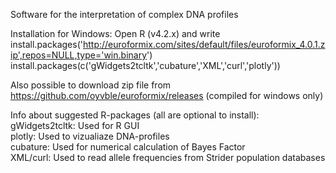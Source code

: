 Software for the interpretation of complex DNA profiles

Installation for Windows: Open R (v4.2.x) and write
install.packages('http://euroformix.com/sites/default/files/euroformix_4.0.1.zip',repos=NULL,type='win.binary')
install.packages(c('gWidgets2tcltk','cubature','XML','curl','plotly'))

Also possible to download zip file from https://github.com/oyvble/euroformix/releases (compiled for windows only)

Info about suggested R-packages (all are optional to install):\
gWidgets2tcltk: Used for R GUI\
plotly: Used to vizualiaze DNA-profiles\
cubature: Used for numerical calculation of Bayes Factor\
XML/curl: Used to read allele frequencies from Strider population databases
